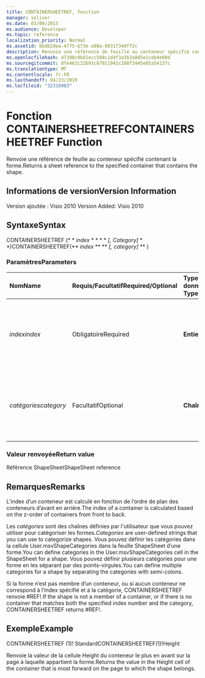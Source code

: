 ```yaml
---
title: CONTAINERSHEETREF, fonction
manager: soliver
ms.date: 03/09/2015
ms.audience: Developer
ms.topic: reference
localization_priority: Normal
ms.assetid: bbdb2dea-4f75-b73e-a98a-0031f34dff2c
description: Renvoie une référence de feuille au conteneur spécifié contenant la forme.
ms.openlocfilehash: 473d8c0b81ecc568c1d4f3a3b3a885e1ceb4e00d
ms.sourcegitcommit: 8fe462c32b91c87911942c188f3445e85a54137c
ms.translationtype: MT
ms.contentlocale: fr-FR
ms.lasthandoff: 04/23/2019
ms.locfileid: "32318983"
---
```

# <a name="containersheetref-function"></a><span data-ttu-id="3f8a7-103">Fonction CONTAINERSHEETREF</span><span class="sxs-lookup"><span data-stu-id="3f8a7-103">CONTAINERSHEETREF Function</span></span>

<span data-ttu-id="3f8a7-104">Renvoie une référence de feuille au conteneur spécifié contenant la forme.</span><span class="sxs-lookup"><span data-stu-id="3f8a7-104">Returns a sheet reference to the specified container that contains the shape.</span></span>
  
## <a name="version-information"></a><span data-ttu-id="3f8a7-105">Informations de version</span><span class="sxs-lookup"><span data-stu-id="3f8a7-105">Version Information</span></span>

<span data-ttu-id="3f8a7-106">Version ajoutée : Visio 2010
</span><span class="sxs-lookup"><span data-stu-id="3f8a7-106">Version Added: Visio 2010</span></span> 
  
## <a name="syntax"></a><span data-ttu-id="3f8a7-107">Syntaxe</span><span class="sxs-lookup"><span data-stu-id="3f8a7-107">Syntax</span></span>

<span data-ttu-id="3f8a7-108">CONTAINERSHEETREF (\* \* *index* \* \* \* \* *[, Category]* \* \*)</span><span class="sxs-lookup"><span data-stu-id="3f8a7-108">CONTAINERSHEETREF(\*\* *index* \*\* \*\* *[, category]* \*\* )</span></span> 
  
### <a name="parameters"></a><span data-ttu-id="3f8a7-109">Paramètres</span><span class="sxs-lookup"><span data-stu-id="3f8a7-109">Parameters</span></span>

|<span data-ttu-id="3f8a7-110">**Nom**</span><span class="sxs-lookup"><span data-stu-id="3f8a7-110">**Name**</span></span>|<span data-ttu-id="3f8a7-111">**Requis/Facultatif**</span><span class="sxs-lookup"><span data-stu-id="3f8a7-111">**Required/Optional**</span></span>|<span data-ttu-id="3f8a7-112">**Type de données**</span><span class="sxs-lookup"><span data-stu-id="3f8a7-112">**Data Type**</span></span>|<span data-ttu-id="3f8a7-113">**Description**</span><span class="sxs-lookup"><span data-stu-id="3f8a7-113">**Description**</span></span>|
|:-----|:-----|:-----|:-----|
| <span data-ttu-id="3f8a7-114">_index_</span><span class="sxs-lookup"><span data-stu-id="3f8a7-114">_index_</span></span> <br/> |<span data-ttu-id="3f8a7-115">Obligatoire</span><span class="sxs-lookup"><span data-stu-id="3f8a7-115">Required</span></span>  <br/> |<span data-ttu-id="3f8a7-116">**Entier**</span><span class="sxs-lookup"><span data-stu-id="3f8a7-116">**Integer**</span></span> <br/> |<span data-ttu-id="3f8a7-117">Index de base 1 du conteneur.</span><span class="sxs-lookup"><span data-stu-id="3f8a7-117">The 1-based index of the container.</span></span> <span data-ttu-id="3f8a7-118">Voir la section Remarques pour plus d'informations.</span><span class="sxs-lookup"><span data-stu-id="3f8a7-118">See Remarks for more information.</span></span>  <br/> |
| <span data-ttu-id="3f8a7-119">_catégories_</span><span class="sxs-lookup"><span data-stu-id="3f8a7-119">_category_</span></span> <br/> |<span data-ttu-id="3f8a7-120">Facultatif</span><span class="sxs-lookup"><span data-stu-id="3f8a7-120">Optional</span></span>  <br/> |<span data-ttu-id="3f8a7-121">**Chaîne**</span><span class="sxs-lookup"><span data-stu-id="3f8a7-121">**String**</span></span> <br/> |<span data-ttu-id="3f8a7-122">Catégorie du conteneur.</span><span class="sxs-lookup"><span data-stu-id="3f8a7-122">The category of the container.</span></span> <span data-ttu-id="3f8a7-123">Voir la section Remarques pour plus d’informations.</span><span class="sxs-lookup"><span data-stu-id="3f8a7-123">See Remarks for more information.</span></span>  <br/> |
   
### <a name="return-value"></a><span data-ttu-id="3f8a7-124">Valeur renvoyée</span><span class="sxs-lookup"><span data-stu-id="3f8a7-124">Return value</span></span>

<span data-ttu-id="3f8a7-125">Référence ShapeSheet</span><span class="sxs-lookup"><span data-stu-id="3f8a7-125">ShapeSheet reference</span></span>
  
## <a name="remarks"></a><span data-ttu-id="3f8a7-126">Remarques</span><span class="sxs-lookup"><span data-stu-id="3f8a7-126">Remarks</span></span>

<span data-ttu-id="3f8a7-127">L’index d’un conteneur est calculé en fonction de l’ordre de plan des conteneurs d’avant en arrière.</span><span class="sxs-lookup"><span data-stu-id="3f8a7-127">The index of a container is calculated based on the z-order of containers from front to back.</span></span>
  
 <span data-ttu-id="3f8a7-128">Les *catégories* sont des chaînes définies par l'utilisateur que vous pouvez utiliser pour catégoriser les formes.</span><span class="sxs-lookup"><span data-stu-id="3f8a7-128">*Categories*  are user-defined strings that you can use to categorize shapes.</span></span> <span data-ttu-id="3f8a7-129">Vous pouvez définir les catégories dans la cellule User.msvShapeCategories dans la feuille ShapeSheet d’une forme.</span><span class="sxs-lookup"><span data-stu-id="3f8a7-129">You can define categories in the User.msvShapeCategories cell in the ShapeSheet for a shape.</span></span> <span data-ttu-id="3f8a7-130">Vous pouvez définir plusieurs catégories pour une forme en les séparant par des points-virgules.</span><span class="sxs-lookup"><span data-stu-id="3f8a7-130">You can define multiple categories for a shape by separating the categories with semi-colons.</span></span> 
  
<span data-ttu-id="3f8a7-131">Si la forme n’est pas membre d’un conteneur, ou si aucun conteneur ne correspond à l’index spécifié et à la catégorie, CONTAINERSHEETREF renvoie #REF!.</span><span class="sxs-lookup"><span data-stu-id="3f8a7-131">If the shape is not a member of a container, or if there is no container that matches both the specified index number and the category, CONTAINERSHEETREF returns #REF!.</span></span>
  
## <a name="example"></a><span data-ttu-id="3f8a7-132">Exemple</span><span class="sxs-lookup"><span data-stu-id="3f8a7-132">Example</span></span>

<span data-ttu-id="3f8a7-133">CONTAINERSHEETREF (1)! Standard</span><span class="sxs-lookup"><span data-stu-id="3f8a7-133">CONTAINERSHEETREF(1)!Height</span></span> 
  
<span data-ttu-id="3f8a7-134">Renvoie la valeur de la cellule Height du conteneur le plus en avant sur la page à laquelle appartient la forme.</span><span class="sxs-lookup"><span data-stu-id="3f8a7-134">Returns the value in the Height cell of the container that is most forward on the page to which the shape belongs.</span></span> 
  


